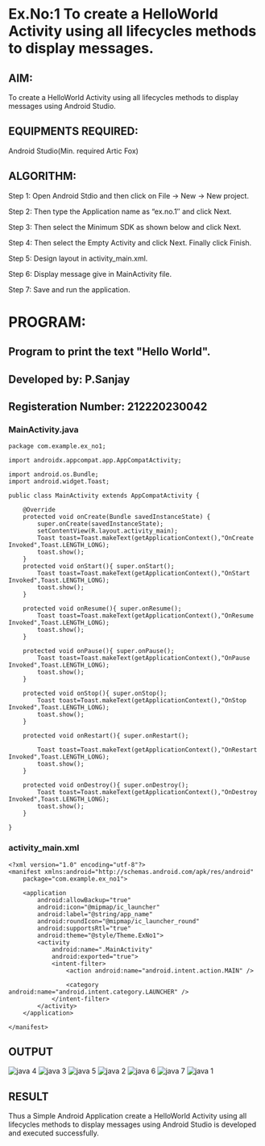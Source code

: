 # Ex.No:1 To create a HelloWorld Activity using all lifecycles methods to display messages.


## AIM:

To create a HelloWorld Activity using all lifecycles methods to display messages using Android Studio.

## EQUIPMENTS REQUIRED:

Android Studio(Min. required Artic Fox)

## ALGORITHM:

Step 1: Open Android Stdio and then click on File -> New -> New project.

Step 2: Then type the Application name as “ex.no.1″ and click Next. 

Step 3: Then select the Minimum SDK as shown below and click Next.

Step 4: Then select the Empty Activity and click Next. Finally click Finish.

Step 5: Design layout in activity_main.xml.

Step 6: Display message give in MainActivity file.

Step 7: Save and run the application.

# PROGRAM:
## Program to print the text "Hello World".
## Developed by: P.Sanjay
## Registeration Number: 212220230042

### MainActivity.java
```
package com.example.ex_no1;

import androidx.appcompat.app.AppCompatActivity;

import android.os.Bundle;
import android.widget.Toast;

public class MainActivity extends AppCompatActivity {

    @Override
    protected void onCreate(Bundle savedInstanceState) {
        super.onCreate(savedInstanceState);
        setContentView(R.layout.activity_main);
        Toast toast=Toast.makeText(getApplicationContext(),"OnCreate Invoked",Toast.LENGTH_LONG);
        toast.show();
    }
    protected void onStart(){ super.onStart();
        Toast toast=Toast.makeText(getApplicationContext(),"OnStart Invoked",Toast.LENGTH_LONG);
        toast.show();
    }

    protected void onResume(){ super.onResume();
        Toast toast=Toast.makeText(getApplicationContext(),"OnResume Invoked",Toast.LENGTH_LONG);
        toast.show();
    }

    protected void onPause(){ super.onPause();
        Toast toast=Toast.makeText(getApplicationContext(),"OnPause Invoked",Toast.LENGTH_LONG);
        toast.show();
    }

    protected void onStop(){ super.onStop();
        Toast toast=Toast.makeText(getApplicationContext(),"OnStop Invoked",Toast.LENGTH_LONG);
        toast.show();
    }

    protected void onRestart(){ super.onRestart();

        Toast toast=Toast.makeText(getApplicationContext(),"OnRestart Invoked",Toast.LENGTH_LONG);
        toast.show();
    }

    protected void onDestroy(){ super.onDestroy();
        Toast toast=Toast.makeText(getApplicationContext(),"OnDestroy Invoked",Toast.LENGTH_LONG);
        toast.show();
    }

}
````
### activity_main.xml
```
<?xml version="1.0" encoding="utf-8"?>
<manifest xmlns:android="http://schemas.android.com/apk/res/android"
    package="com.example.ex_no1">

    <application
        android:allowBackup="true"
        android:icon="@mipmap/ic_launcher"
        android:label="@string/app_name"
        android:roundIcon="@mipmap/ic_launcher_round"
        android:supportsRtl="true"
        android:theme="@style/Theme.ExNo1">
        <activity
            android:name=".MainActivity"
            android:exported="true">
            <intent-filter>
                <action android:name="android.intent.action.MAIN" />

                <category android:name="android.intent.category.LAUNCHER" />
            </intent-filter>
        </activity>
    </application>

</manifest>

```

## OUTPUT

![java 4](https://user-images.githubusercontent.com/75235426/163915919-b66887c6-ead4-47d3-8ef9-adc3ddba0991.png)
![java 3](https://user-images.githubusercontent.com/75235426/163915871-131f8309-3a33-4752-a056-f1976323e5d5.png)
![java 5](https://user-images.githubusercontent.com/75235426/163915944-90929a17-14e9-48b6-9e4d-dc79fe1372f0.png)
![java 2](https://user-images.githubusercontent.com/75235426/163915833-7eb6b0fe-1579-474a-93cf-066468310dd6.png)
![java 6](https://user-images.githubusercontent.com/75235426/163915989-01f07cab-748c-4732-aa68-3376268a42a7.png)
![java 7](https://user-images.githubusercontent.com/75235426/163916020-ff5da073-31a0-4877-b8dd-128c3e45edff.png)
![java 1](https://user-images.githubusercontent.com/75235426/163915799-ccf8a502-8d70-4f06-b2e1-589b1ce4c610.png)

## RESULT
Thus a Simple Android Application create a HelloWorld Activity using all lifecycles methods to display messages using Android Studio is developed and executed successfully.


